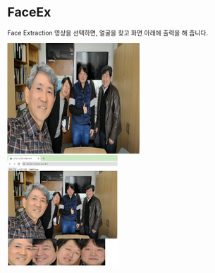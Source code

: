 # FaceEx
Face Extraction
영상을 선택하면,
얼굴을 찾고 화면 아래에 출력을 해 줍니다.

<img src="https://github.com/jcshim/FaceEx/blob/main/test1.png" width="300" height="250"/>
<img src="https://github.com/jcshim/FaceEx/blob/main/res.jpg" width="250" height="250"/>
